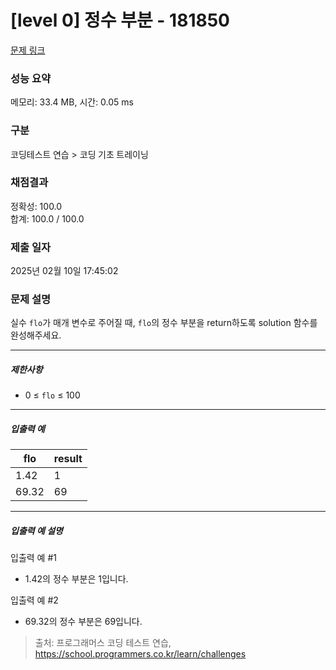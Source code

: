 # [level 0] 정수 부분 - 181850 

[문제 링크](https://school.programmers.co.kr/learn/courses/30/lessons/181850) 

### 성능 요약

메모리: 33.4 MB, 시간: 0.05 ms

### 구분

코딩테스트 연습 > 코딩 기초 트레이닝

### 채점결과

정확성: 100.0<br/>합계: 100.0 / 100.0

### 제출 일자

2025년 02월 10일 17:45:02

### 문제 설명

<p>실수 <code>flo</code>가 매개 변수로 주어질 때, <code>flo</code>의 정수 부분을 return하도록 solution 함수를 완성해주세요.</p>

<hr>

<h5>제한사항</h5>

<ul>
<li>0 ≤ <code>flo</code> ≤ 100</li>
</ul>

<hr>

<h5>입출력 예</h5>
<table class="table">
        <thead><tr>
<th>flo</th>
<th>result</th>
</tr>
</thead>
        <tbody><tr>
<td>1.42</td>
<td>1</td>
</tr>
<tr>
<td>69.32</td>
<td>69</td>
</tr>
</tbody>
      </table>
<hr>

<h5>입출력 예 설명</h5>

<p>입출력 예 #1</p>

<ul>
<li>1.42의 정수 부분은 1입니다.</li>
</ul>

<p>입출력 예 #2</p>

<ul>
<li>69.32의 정수 부분은 69입니다.</li>
</ul>


> 출처: 프로그래머스 코딩 테스트 연습, https://school.programmers.co.kr/learn/challenges